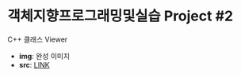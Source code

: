 # 객체지향프로그래밍및실습 Project #2
C++ 클래스 Viewer
- **img**: 완성 이미지
- **src**: [LINK](https://github.com/seungri0826/2019_2_1_OOP)

